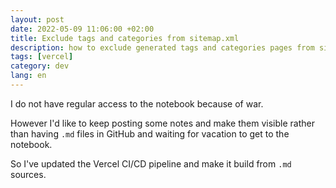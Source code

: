 ```yaml
---
layout: post
date: 2022-05-09 11:06:00 +02:00
title: Exclude tags and categories from sitemap.xml
description: how to exclude generated tags and categories pages from sitemap.xml jekyll
tags: [vercel]
category: dev
lang: en
---
```


I do not have regular access to the notebook because of war.

However I'd like to keep posting some notes and make them visible rather than having `.md` files in GitHub and waiting for vacation to get to the notebook.

So I've updated the Vercel CI/CD pipeline and make it build from `.md` sources.
 
